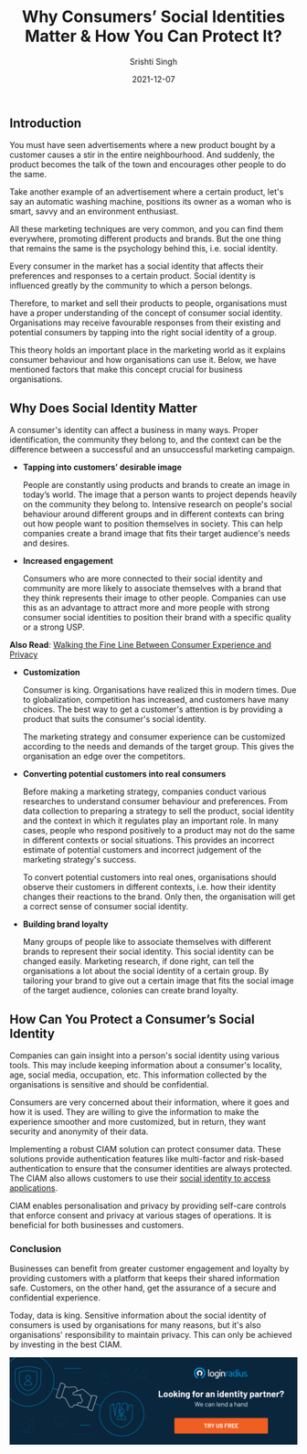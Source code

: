 ﻿---
type: fuel
title: "Why Consumers’ Social Identities Matter & How You Can Protect It?"
date: "2021-12-07"
coverImage: "social-id.jpg"
category: ["security"]
featured: false 
author: "Srishti Singh"
description: "Consumer is king. Organisations have realized this in modern times. Due to globalization, competition has increased, and customers have many choices. Therefore, the best way to get a customer's attention is by providing a product that suits the consumer's social identity."
metadescription: "Every consumer in the market has a social identity that affects their preferences and responses to a certain product. Learn why it matters and how to protect it."
metatitle: "What is Social Identity in Marketing and How to Protect it"
---

## Introduction

You must have seen advertisements where a new product bought by a customer causes a stir in the entire neighbourhood. And suddenly, the product becomes the talk of the town and encourages other people to do the same.

Take another example of an advertisement where a certain product, let's say an automatic washing machine, positions its owner as a woman who is smart, savvy and an environment enthusiast. 

All these marketing techniques are very common, and you can find them everywhere, promoting different products and brands. But the one thing that remains the same is the psychology behind this, i.e. social identity.

Every consumer in the market has a social identity that affects their preferences and responses to a certain product. Social identity is influenced greatly by the community to which a person belongs. 

Therefore, to market and sell their products to people, organisations must have a proper understanding of the concept of consumer social identity. Organisations may receive favourable responses from their existing and potential consumers by tapping into the right social identity of a group. 

This theory holds an important place in the marketing world as it explains consumer behaviour and how organisations can use it. Below, we have mentioned factors that make this concept crucial for business organisations. 


## Why Does Social Identity Matter

A consumer's identity can affect a business in many ways. Proper identification, the community they belong to, and the context can be the difference between a successful and an unsuccessful marketing campaign.



* **Tapping into customers’ desirable image**

    People are constantly using products and brands to create an image in today’s world. The image that a person wants to project depends heavily on the community they belong to. Intensive research on people's social behaviour around different groups and in different contexts can bring out how people want to position themselves in society. This can help companies create a brand image that fits their target audience's needs and desires. 

* **Increased  engagement**

    Consumers who are more connected to their social identity and community are more likely to associate themselves with a brand that they think represents their image to other people. Companies can use this as an advantage to attract more and more people with strong consumer social identities to position their brand with a specific quality or a strong USP. 


**Also Read**: [Walking the Fine Line Between Consumer Experience and Privacy](https://www.loginradius.com/blog/fuel/consumer-experience-and-privacy/)



* **Customization**

    Consumer is king. Organisations have realized this in modern times. Due to globalization, competition has increased, and customers have many choices. The best way to get a customer's attention is by providing a product that suits the consumer's social identity. 


    The marketing strategy and consumer experience can be customized according to the needs and demands of the target group. This gives the organisation an edge over the competitors.

* **Converting potential customers into real consumers**

    Before making a marketing strategy, companies conduct various researches to understand consumer behaviour and preferences. From data collection to preparing a strategy to sell the product, social identity and the context in which it regulates play an important role. In many cases, people who respond positively to a product may not do the same in different contexts or social situations. This provides an incorrect estimate of potential customers and incorrect judgement of the marketing strategy's success. 


    To convert potential customers into real ones, organisations should observe their customers in different contexts, i.e. how their identity changes their reactions to the brand. Only then, the organisation will get a correct sense of consumer social identity. 

* **Building brand loyalty**

    Many groups of people like to associate themselves with different brands to represent their social identity. This social identity can be changed easily. Marketing research, if done right,  can tell the organisations a lot about the social identity of a certain group. By tailoring your brand to give out a certain image that fits the social image of the target audience, colonies can create brand loyalty.  



## How Can You Protect a Consumer’s Social Identity 

Companies can gain insight into a person's social identity using various tools. This may include keeping information about a consumer's locality, age, social media, occupation, etc. This information collected by the organisations is sensitive and should be confidential. 

Consumers are very concerned about their information, where it goes and how it is used. They are willing to give the information to make the experience smoother and more customized, but in return, they want security and anonymity of their data.

Implementing a robust CIAM solution can protect consumer data. These solutions provide authentication features like multi-factor and risk-based authentication to ensure that the consumer identities are always protected. The CIAM also allows customers to use their [social identity to access applications](https://www.loginradius.com/social-login/). 

CIAM enables personalisation and privacy by providing self-care controls that enforce consent and privacy at various stages of operations.  It is beneficial for both businesses and customers. 


### Conclusion

Businesses can benefit from greater customer engagement and loyalty by providing customers with a platform that keeps their shared information safe. Customers, on the other hand, get the assurance of a secure and confidential experience. 

Today, data is king. Sensitive information about the social identity of consumers is used by organisations for many reasons, but it's also organisations' responsibility to maintain privacy. This can only be achieved by investing in the best CIAM. 


[![book-a-demo-Consultation](book-a-demo.png)](https://www.loginradius.com/book-a-demo/)

